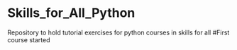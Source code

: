 # Skills_for_All_Python
Repository to hold tutorial exercises for python courses in skills for all
#First course started
